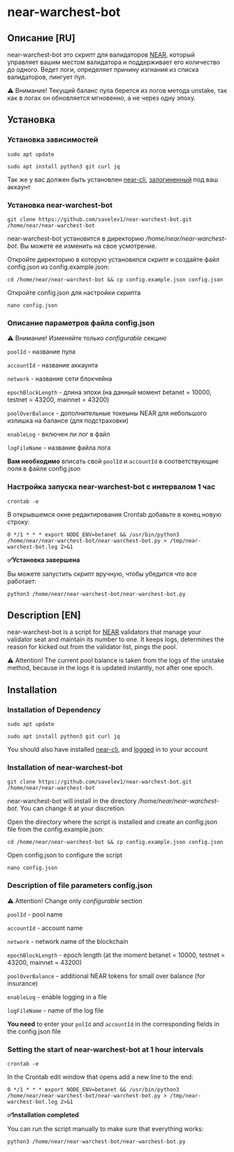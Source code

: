 # near-warchest-bot

## Описание [RU]

near-warchest-bot это скрипт для валидаторов [NEAR](https://near.org/), который управляет вашим местом валидатора и поддерживает его количество до одного. Ведет логи, определяет причину изгнания из списка валидаторов, пингует пул.

 ⚠️ Внимание! Текущий баланс пула берется из логов метода unstake, так как в логах он обновляется мгновенно, а не через одну эпоху.

## Установка

### Установка зависимостей

```sudo apt update```

```sudo apt install python3 git curl jq```

Так же у вас должен быть установлен [near-cli](https://github.com/near/near-cli), [залогиненный](https://github.com/nearprotocol/stakewars/blob/master/challenges/challenge001.md#1connect-near-cli-to-your-betanet-wallet) под ваш аккаунт 

### Установка near-warchest-bot

```git clone https://github.com/savelev1/near-warchest-bot.git /home/near/near-warchest-bot```

near-warchest-bot установится в директорию */home/near/near-warchest-bot*. Вы можете ее изменить на свое усмотрение.

Откройте директорию в которую установился скрипт и создайте файл config.json из config.example.json:

```cd /home/near/near-warchest-bot && cp config.example.json config.json```

Откройте config.json для настройки скрипта

```nano config.json```

### Описание параметров файла config.json

⚠️ Внимание! Изменяйте только *configurable* секцию
 
```poolId``` - название пула

```accountId``` - название аккаунта

```network``` - название сети блокчейна

```epochBlockLength``` - длина эпохи (на данный момент betanet = 10000, testnet = 43200, mainnet = 43200)

```poolOverBalance``` - дополнительные токеыны NEAR для небольшого излишка на балансе (для подстраховки)

```enableLog``` - включен ли лог в файл

```logFileName``` - название файла лога

**Вам необходимо** вписать свой ```poolId``` и ```accountId``` в соответствующие поля в файле config.json

### Настройка запуска near-warchest-bot с интервалом 1 час

```crontab -e```

В открывшемся окне редактирования Crontab добавьте в конец новую строку:

```0 */1 * * * export NODE_ENV=betanet && /usr/bin/python3 /home/near/near-warchest-bot/near-warchest-bot.py > /tmp/near-warchest-bot.log 2>&1```

**✅Установка завершена**

Вы можете запустить скрипт вручную, чтобы убедится что все работает:

```python3 /home/near/near-warchest-bot/near-warchest-bot.py```

## Description [EN]

near-warchest-bot is a script for [NEAR](https://near.org/) validators that manage your validator seat and maintain its number to one. It keeps logs, determines the reason for kicked out from the validator list, pings the pool.

 ⚠️ Attention! The current pool balance is taken from the logs of the unstake method, because in the logs it is updated instantly, not after one epoch.

## Installation

### Installation of Dependency

```sudo apt update```

```sudo apt install python3 git curl jq```

You should also have installed [near-cli](https://github.com/near/near-cli), and [logged](https://github.com/nearprotocol/stakewars/blob/master/challenges/challenge001.md#1connect-near-cli-to-your-betanet-wallet) in to your account 

### Installation of near-warchest-bot

```git clone https://github.com/savelev1/near-warchest-bot.git /home/near/near-warchest-bot```

near-warchest-bot will install in the directory */home/near/near-warchest-bot*. You can change it at your discretion.

Open the directory where the script is installed and create an config.json file from the config.example.json:

```cd /home/near/near-warchest-bot && cp config.example.json config.json```

Open config.json to configure the script

```nano config.json```

### Description of file parameters config.json

⚠️ Attention! Change only *configurable* section
 
```poolId``` - pool name

```accountId``` - account name

```network``` - network name of the blockchain

```epochBlockLength``` - epoch length (at the moment betanet = 10000, testnet = 43200, mainnet = 43200)

```poolOverBalance``` - additional NEAR tokens for small over balance (for insurance)

```enableLog``` - enable logging in a file

```logFileName``` - name of the log file

**You need** to enter your ```polId``` and ```accountId``` in the corresponding fields in the config.json file

### Setting the start of near-warchest-bot at 1 hour intervals

```crontab -e```

In the Crontab edit window that opens add a new line to the end:

```0 */1 * * * export NODE_ENV=betanet && /usr/bin/python3 /home/near/near-warchest-bot/near-warchest-bot.py > /tmp/near-warchest-bot.log 2>&1```

**✅Installation completed**

You can run the script manually to make sure that everything works:

```python3 /home/near/near-warchest-bot/near-warchest-bot.py```
